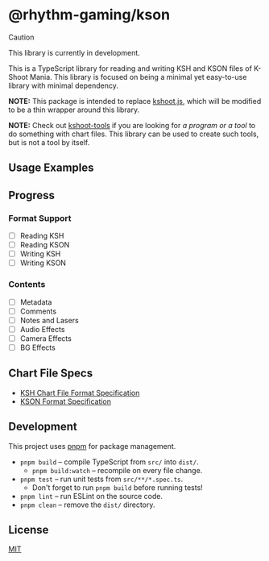 # @rhythm-gaming/kson

> [!CAUTION]
> This library is currently in development.

This is a TypeScript library for reading and writing KSH and KSON files of K-Shoot Mania.
This library is focused on being a minimal yet easy-to-use library with minimal dependency.

**NOTE:** This package is intended to replace [kshoot.js](https://github.com/rhythm-gaming/kshoot.js), which will be modified to be a thin wrapper around this library.

**NOTE:** Check out [kshoot-tools](https://github.com/rhythm-gaming/kshoot-tools) if you are looking for *a program or a tool* to do something with chart files.
This library can be used to create such tools, but is not a tool by itself.

## Usage Examples

## Progress

### Format Support

- [ ] Reading KSH
- [ ] Reading KSON
- [ ] Writing KSH
- [ ] Writing KSON

### Contents

- [ ] Metadata
- [ ] Comments
- [ ] Notes and Lasers
- [ ] Audio Effects
- [ ] Camera Effects
- [ ] BG Effects

## Chart File Specs

- [KSH Chart File Format Specification](https://github.com/m4saka/ksm-chart-format-spec/blob/master/ksh_format.md)
- [KSON Format Specification](https://github.com/m4saka/ksm-chart-format-spec/blob/master/kson_format.md)

## Development

This project uses [pnpm](https://pnpm.io/) for package management.

- `pnpm build` – compile TypeScript from `src/` into `dist/`.
  - `pnpm build:watch` – recompile on every file change.
- `pnpm test` – run unit tests from `src/**/*.spec.ts`.
  - Don't forget to run `pnpm build` before running tests!
- `pnpm lint` – run ESLint on the source code.
- `pnpm clean` – remove the `dist/` directory.

## License

[MIT](./LICENSE)
